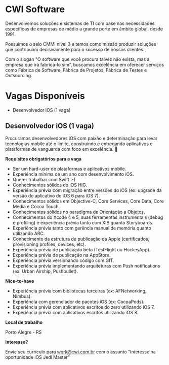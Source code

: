 
CWI Software
===============================================

Desenvolvemos soluções e sistemas de TI com base nas necessidades específicas de empresas de médio a grande porte em âmbito global, desde 1991.

Possuímos o selo CMMI nível 3 e temos como missão produzir soluções que contribuam decisivamente para o sucesso de nossos clientes.

Com o slogan "O software que você procura talvez não exista, mas a empresa que irá fabricá-lo sim”, buscamos excelência em oferecer serviços como Fábrica de Software, Fábrica de Projetos, Fábrica de Testes e Outsourcing.

Vagas Disponíveis
=================

* Desenvolvedor iOS (1 vaga)

Desenvolvedor iOS (1 vaga)
--------------------------------

Procuramos desenvolvedores iOS com paixão e determinação para levar tecnologias mobile até o limite, construindo e entregando aplicativos e plataformas de vanguarda com foco em excelência. :metal:

**Requisitos obrigatórios para a vaga**

* Ser um hard-user de plataformas e aplicativos mobile.
* Experiência mínima de um ano com desenvolvimento iOS.
* Querer trabalhar com Swift :-)
* Conhecimentos sólidos do iOS HIG.
* Experiência prévia com migração entre versões do iOS (ex: upgrade da versão do aplicativo do iOS 6 para iOS 7).
* Conhecimentos sólidos em Objective-C, Core Services, Core Data, Core Media e Cocoa Touch.
* Conhecimentos sólidos no paradigma de Orientação a Objetos.
* Conhecimentos do Xcode 4 e 5, suas ferramentas instrumentais (debug e profiling) e experiência prévia tanto com XIB quanto Storyboards.
* Experiência prévia tanto com gerência manual de memória quanto utilizando ARC.
* Conhecimento da estrutura de publicação da Apple (certificados, provisioning profiles, devices, etc).
* Experiência prévia de publicação beta (TestFlight ou HockeyApp).
* Experiência prévia de publicação na AppStore.
* Experiência prévia versionando código com GIT.
* Experiência prévia implementando arquiteturas com Push notifications (ex: Urban Airship, Pushbullet).

**Nice-to-have**

* Experiência prévia com bibliotecas terceiras (ex: AFNetworking, Nimbus).
* Experiência com gerenciador de pacotes iOS (ex: CocoaPods).
* Experiência prévia com aplicativos escritos do zero utilizando iOS 7.
* Experiência prévia com aplicativos escritos utilizando iOS 8.

**Local de trabalho**

Porto Alegre - RS

**Interesse?**

Envie seu currículo para [work@cwi.com.br](mailto:work@cwi.com.br) com o assunto "Interesse na oportunidade iOS Jedi Master"
